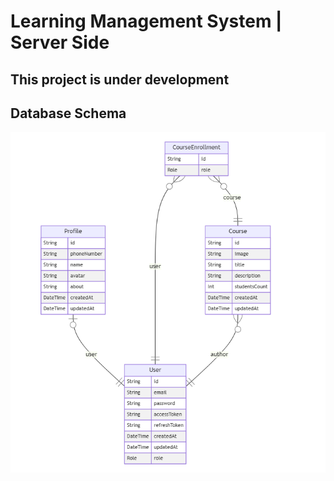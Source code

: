 # Learning Management System | Server Side

## This project is under development

## Database Schema
![Alt text](image.png)